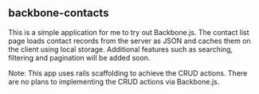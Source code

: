backbone-contacts
-----------------

This is a simple application for me to try out Backbone.js. The contact list page loads contact records from the server as JSON and caches them on the client using local storage.
Additional features such as searching, filtering and pagination will be added soon.

Note: This app uses rails scaffolding to achieve the CRUD actions. There are no plans to implementing the CRUD actions via Backbone.js.


